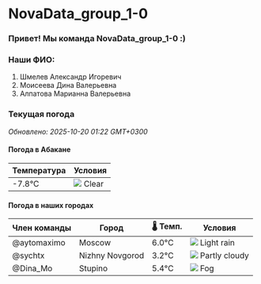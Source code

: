 # NovaData_group_1-0
### Привет! Мы команда NovaData_group_1-0 :)

### Наши ФИО:
1. Шмелев Александр Игоревич
2. Моисеева Дина Валерьевна
3. Алпатова Марианна Валерьевна

### Текущая погода
<!-- WEATHER:START -->
_Обновлено: 2025-10-20 01:22 GMT+0300_

#### Погода в Абакане

| Температура | Условия |
|-------------|----------|
| -7.8°C     | ![](https://cdn.weatherapi.com/weather/64x64/night/113.png) Clear |

#### Погода в наших городах

| Член команды  | Город               | 🌡️ Темп.  | Условия          |
|---------------|---------------------|-----------|--------------------|
| @aytomaximo    | Moscow              |    6.0°C | ![](https://cdn.weatherapi.com/weather/64x64/night/296.png) Light rain   |
| @sychtx        | Nizhny Novgorod     |    3.2°C | ![](https://cdn.weatherapi.com/weather/64x64/night/116.png) Partly cloudy |
| @Dina_Mo       | Stupino             |    5.4°C | ![](https://cdn.weatherapi.com/weather/64x64/night/248.png) Fog          |

<!-- WEATHER:END -->
